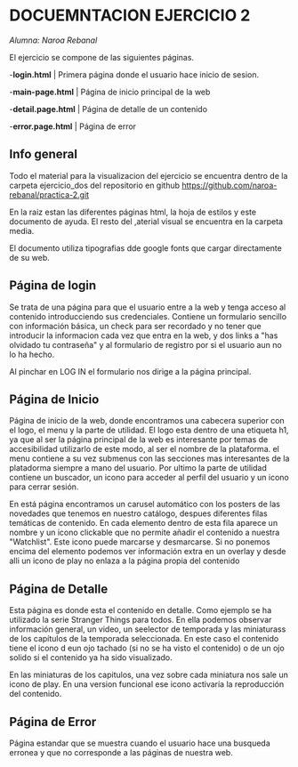 # DOCUEMNTACION EJERCICIO 2

*Alumna: Naroa Rebanal*

El ejercicio se compone de las siguientes páginas.

-**login.html** | Primera página donde el usuario hace inicio de sesion.

-**main-page.html** | Página de inicio principal de la web

-**detail.page.html** | Página de detalle de un contenido

-**error.page.html** | Página de error



## Info general
Todo el material para la visualizacion del ejercicio se encuentra dentro de la carpeta ejercicio_dos del repositorio en github https://github.com/naroa-rebanal/practica-2.git

En la raiz estan las diferentes páginas html, la hoja de estilos y este documento de ayuda. El resto del ,aterial visual se encuentra en la carpeta media.

El documento utiliza tipografias dde google fonts que cargar directamente de su web.


## Página de login

Se trata de una página para que el usuario entre a la web y tenga acceso al contenido introducciendo sus credenciales. Contiene un formulario sencillo con información básica, un check para ser recordado y no tener que introducir la informacion cada vez que entra en la web, y dos links a "has olvidado tu contraseña" y al formulario de registro por si el usuario aun no lo ha hecho.

Al pinchar en LOG IN el formulario nos dirige a la página principal.


## Página de Inicio

Página de inicio de la web, donde encontramos una cabecera superior con el logo, el menu y la parte de utilidad.
El logo esta dentro de una etiqueta h1, ya que al ser la página principal de la web es interesante por temas de accesibilidad utilizarlo de este modo, al ser el nombre de la plataforma.
el menu contiene a su vez submenus con las secciones mas interesantes de la platadorma siempre a mano del usuario.
Por ultimo la parte de utilidad contiene un buscador, un icono para acceder al perfil del usuario y un icono para cerrar sesión.

En está página encontramos un carusel automático con los posters de las novedades que tenemos en nuestro catálogo, despues diferentes filas temáticas de contenido.
En cada elemento dentro de esta fila aparece un nombre y un icono clickable que no permite añadir el contenido a nuestra "Watchlist". Este icono puede marcarse y desmarcarse.
Si no ponemos encima del elemento podemos ver información extra en un overlay y desde alli un icono de play no enlaza a la página propia del contenido


## Página de Detalle

Esta página es donde esta el contenido en detalle. Como ejemplo se ha utilizado la serie Stranger Things para todos.
En ella podemos observar información general, un video, un seelector de temporada y las miniaturass de los capítulos de la temporada seleccionada.
En este caso el contenido tiene el icono d eun ojo tachado (si no se ha visto el contenido) o de un ojo solido si el contenido ya ha sido visualizado.

En las miniaturas de los capitulos, una vez sobre cada miniatura nos sale un icono de play. En una version funcional ese icono activaría la reproducción del contenido.

## Página de Error
Página estandar que se muestra cuando el usuario hace una busqueda erronea y que no corresponde a las páginas de nuestra web.

